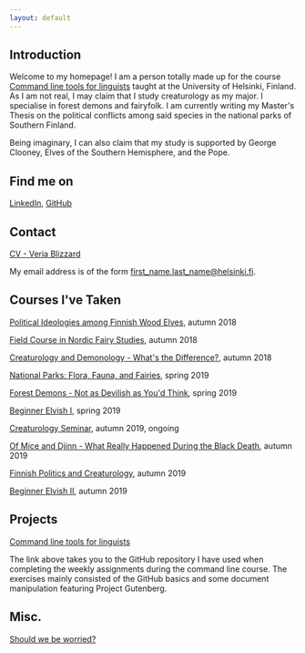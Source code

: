 ```yaml
---
layout: default
---
```


## Introduction

Welcome to my homepage! I am a person totally made up for the course [Command line tools for linguists](https://courses.helsinki.fi/fi/kik-lg219/129824412) taught at the 
University of Helsinki, Finland. As I am not real, I may claim that I study creaturology as my major. I specialise in 
forest demons and fairyfolk. I am currently writing my Master's Thesis on the political conflicts among said species 
in the national parks of Southern Finland.

Being imaginary, I can also claim that my study is supported by George Clooney, Elves of the Southern Hemisphere, 
and the Pope.

## Find me on

[LinkedIn](https://fi.linkedin.com/blizzard-creaturology), [GitHub](https://github.com/v3r1a)

## Contact

[CV - Veria Blizzard](https://v3r1a.github.io/assets/documents/Veria_Blizzard_CV.pdf)

My email address is of the form first_name.last_name@helsinki.fi. 

## Courses I've Taken

[Political Ideologies among Finnish Wood Elves](https://courses.helsinki.fi/wood-elf-politics), autumn 2018

[Field Course in Nordic Fairy Studies](https://courses.helsinki.fi/fairy-field-course), autumn 2018

[Creaturology and Demonology - What's the Difference?](https://courses.helsinki.fi/creatures-demons-difference), autumn 2018

[National Parks: Flora, Fauna, and Fairies](https://courses.helsinki.fi/national-park-fairies), spring 2019

[Forest Demons - Not as Devilish as You'd Think](https://courses.helsinki.fi/not-actually-demons-only-ugly), spring 2019

[Beginner Elvish I](https://courses.helsinki.fi/beginner-elvish-i), spring 2019

[Creaturology Seminar](https://courses.helsinki.fi/creaturology-seminar), autumn 2019, ongoing

[Of Mice and Djinn - What Really Happened During the Black Death](https://courses.helsinki.fi/of-mice-and-djinn), autumn 2019

[Finnish Politics and Creaturology](https://courses.helsinki.fi/politics-creaturology), autumn 2019

[Beginner Elvish II](https://courses.helsinki.fi/beginner-elvish-ii), autumn 2019

## Projects

[Command line tools for linguists](https://github.com/v3r1a/cmdline-course/)

The link above takes you to the GitHub repository I have used when completing the weekly assignments during the 
command line course. The exercises mainly consisted of the GitHub basics and some document manipulation featuring 
Project Gutenberg.

## Misc. 

[Should we be worried?](https://www.reddit.com/r/finlandConspiracy/) 
